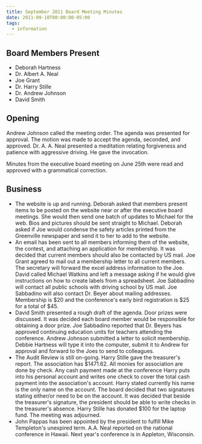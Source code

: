 ```yaml
---
title: September 2011 Board Meeting Minutes
date: 2011-09-10T00:00:00-05:00
tags:
  - information
---
```

## Board Members Present
* Deborah Hartness
* Dr. Albert A. Neal
* Joe Grant
* Dr. Harry Stille
* Dr. Andrew Johnson
* David Smith

## Opening
Andrew Johnson called the meeting order. The agenda was presented for approval. The motion was made to accept the agenda, seconded, and approved. Dr. A. A. Neal presented a meditation relating forgiveness and patience with aggressive driving. He gave the invocation.

Minutes from the executive board meeting on June 25th were read and approved with a grammatical correction.

## Business
* The website is up and running. Deborah asked that members present items to be posted on the website near or after the executive board meetings. She would then send one batch of updates to Michael for the web. Bios and pictures should be sent straight to Michael. Deborah asked if Joe would condense the safety articles printed from the Greenville newspaper and send it to her to add to the website.
* An email has been sent to all members informing them of the website, the contest, and attaching an application for membership. It was decided that current members should also be contacted by US mail. Joe Grant agreed to mail out a membership letter to all current members. The secretary will forward the excel address information to the Joe. David called Michael Watkins and left a message asking if he would give instructions on how to create labels from a spreadsheet. Joe Sabbadino will contact all public schools with driving school by US mail. Joe Sabbadino will also contact Dr. Beyer about mailing addresses. Membership is $20 and the conference's early bird registration is $25 for a total of $45.
* David Smith presented a rough draft of the agenda. Door prizes were discussed. It was decided each board member would be responsible for obtaining a door prize. Joe Sabbadino reported that Dr. Beyers has approved continuing education units for teachers attending the conference. Andrew Johnson submitted a letter to solicit membership. Debbie Hartness will type it into the computer, submit it to Andrew for approval and forward to the Joes to send to colleagues.
* The Audit Review is still on-going. Harry Stille gave the treasurer's report. The association has $1471.62. All monies for association are done by check. Any cash payment made at the conference Harry puts into his personal account and writes one check to cover the total cash payment into the association's account. Harry stated currently his name is the only name on the account. The board decided that two signatures stating either/or need to be on the account. It was decided that beside the treasurer's signature, the president should be able to write checks in the treasurer's absence. Harry Stille has donated $100 for the laptop fund. The meeting was adjourned.
* John Pappas has been appointed by the president to fulfill Mike Templeton's unexpired term. A.A. Neal reported on the national conference in Hawaii. Next year's conference is in Appleton, Wisconsin.
